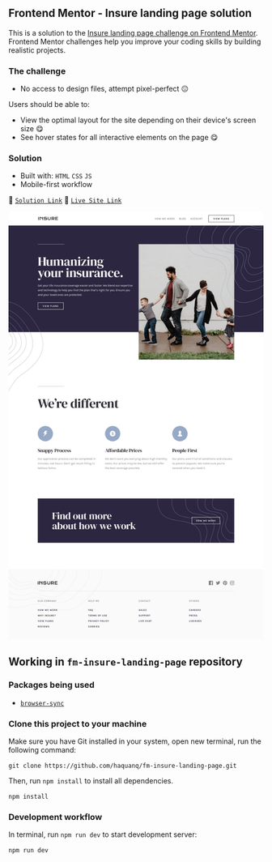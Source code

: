 ## Frontend Mentor - Insure landing page solution

This is a solution to the [Insure landing page challenge on Frontend Mentor](https://www.frontendmentor.io/challenges/insure-landing-page-uTU68JV8).
Frontend Mentor challenges help you improve your coding skills by building realistic projects.

### The challenge

- No access to design files, attempt pixel-perfect :expressionless:

Users should be able to:

- View the optimal layout for the site depending on their device's screen size :yum:
- See hover states for all interactive elements on the page :yum:

### Solution

- Built with: `HTML` `CSS` `JS`
- Mobile-first workflow

:link: [`Solution Link`]() :link: [`Live Site Link`]()

![](./.docs/design/desktop-design.jpg)

## Working in `fm-insure-landing-page` repository

### Packages being used

- [`browser-sync`](https://github.com/BrowserSync/browser-sync)

### Clone this project to your machine

Make sure you have Git installed in your system, open new terminal, run the following command:

```
git clone https://github.com/haquanq/fm-insure-landing-page.git
```

Then, run `npm install` to install all dependencies.

```
npm install
```

### Development workflow

In terminal, run `npm run dev` to start development server:

```
npm run dev
```
